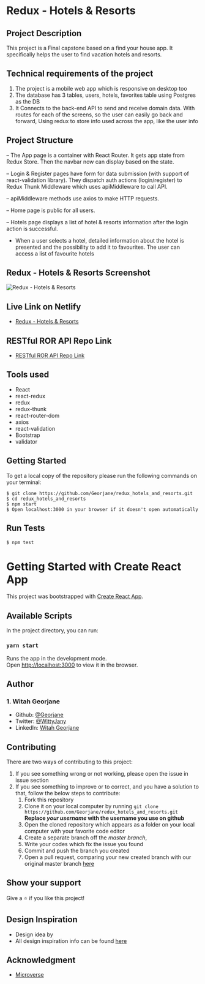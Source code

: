 
# Redux - Hotels & Resorts 
## Project Description

This project is a Final capstone based on a find your house app. It specifically helps the user to find vacation hotels and resorts. 

## Technical requirements of the project
1. The project is a mobile web app which is responsive on desktop too
2. The database has 3 tables, users, hotels, favorites table using Postgres as the DB
3. It Connects to the back-end API to send and receive domain data. With routes for each of the screens, so the user can easily go back and forward, Using redux to store info used across the app, like the user info

## Project Structure
– The App page is a container with React Router. It gets app state from Redux Store. Then the navbar now can display based on the state.

– Login & Register pages have form for data submission (with support of react-validation library). They dispatch auth actions (login/register) to Redux Thunk Middleware which uses apiMiddleware to call API.

– apiMiddleware methods use axios to make HTTP requests.

– Home page is public for all users.

– Hotels page displays a list of hotel & resorts information after the login action is successful.

- When a user selects a hotel, detailed information about the hotel is presented and the possibility to add it to favourites. The user can access a list of favourite hotels

## Redux - Hotels & Resorts Screenshot
![Redux - Hotels & Resorts]()


## Live Link on Netlify
- [Redux - Hotels & Resorts](https://keen-fermat-a31782.netlify.app)

## RESTful ROR API Repo Link
- [RESTful ROR API Repo Link](https://github.com/Georjane/authentication_api)

## Tools used
- React
- react-redux
- redux 
- redux-thunk 
- react-router-dom 
- axios 
- react-validation 
- Bootstrap 
- validator 

## Getting Started
To get a local copy of the repository please run the following commands on your terminal:
```
$ git clone https://github.com/Georjane/redux_hotels_and_resorts.git
$ cd redux_hotels_and_resorts
$ npm start
$ Open localhost:3000 in your browser if it doesn't open automatically
```

## Run Tests
```
$ npm test
```
# Getting Started with Create React App

This project was bootstrapped with [Create React App](https://github.com/facebook/create-react-app).

## Available Scripts

In the project directory, you can run:

### `yarn start`

Runs the app in the development mode.\
Open [http://localhost:3000](http://localhost:3000) to view it in the browser.

## Author

### 1. Witah Georjane
* Github: [@Georjane](https://github.com/Georjane)
* Twitter: [@WittyJany](https://twitter.com/WittyJany)
* LinkedIn: [Witah Georjane](https://www.linkedin.com/in/witah-georjane)

## Contributing
There are two ways of contributing to this project:

1. If you see something wrong or not working, please open the issue in issue section
2. If you see something to improve or to correct, and you have a solution to that, follow the below steps to contribute:
    1. Fork this repository
    2. Clone it on your local computer by running `git clone https://github.com/Georjane/redux_hotels_and_resorts.git` __Replace *your username* with the username you use on github__
    3. Open the cloned repository which appears as a folder on your local computer with your favorite code editor
    4. Create a separate branch off the *master branch*,
    5. Write your codes which fix the issue you found
    6. Commit and push the branch you created
    7. Open a pull request, comparing your new created branch with our original master branch [here](https://github.com/Georjane/redux_hotels_and_resorts/pulls)

## Show your support

Give a ⭐️ if you like this project!

## Design Inspiration
- Design idea by []()
- All design inspiration info can be found [here]()

## Acknowledgment
* [Microverse](https://www.microvese.org)
